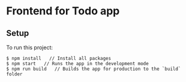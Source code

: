 # Frontend for Todo app 
## Setup
To run this project:

```
$ npm install   // Install all packages
$ npm start   // Runs the app in the development mode
$ npm run build   // Builds the app for production to the `build` folder
```
